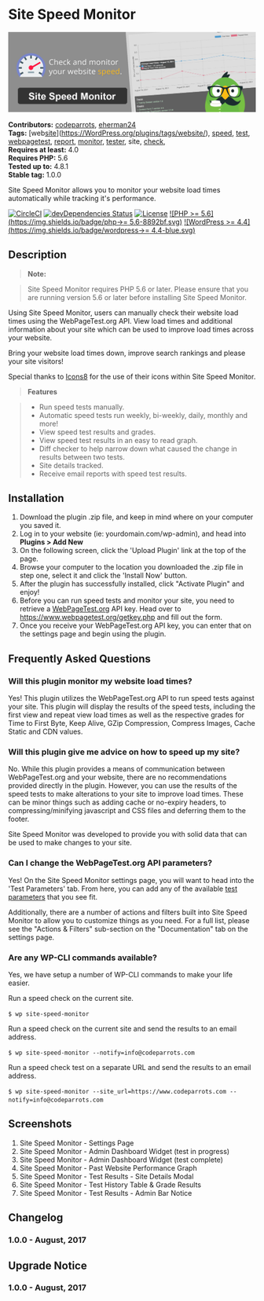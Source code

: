 # Site Speed Monitor #
![Banner Image](wp-org-assets/banner-1544x500.png)

**Contributors:** [codeparrots](https://profiles.wordpress.org/codeparrots), [eherman24](https://profiles.wordpress.org/eherman24)  
**Tags:** [web[site](https://WordPress.org/plugins/tags/site/)](https://WordPress.org/plugins/tags/website/), [speed](https://WordPress.org/plugins/tags/speed/), [test](https://WordPress.org/plugins/tags/test/), [webpagetest](https://WordPress.org/plugins/tags/webpagetest/), [report](https://WordPress.org/plugins/tags/report/), [monitor](https://WordPress.org/plugins/tags/monitor/), [tester](https://WordPress.org/plugins/tags/tester/), site, [check,](https://WordPress.org/plugins/tags/check,/)  
**Requires at least:** 4.0  
**Requires PHP:** 5.6  
**Tested up to:** 4.8.1  
**Stable tag:** 1.0.0  

Site Speed Monitor allows you to monitor your website load times automatically while tracking it's performance.

[![CircleCI](https://circleci.com/gh/CodeParrots/site-speed-monitor/tree/master.svg?style=svg)](https://circleci.com/gh/CodeParrots/site-speed-monitor/tree/master) [![devDependencies Status](https://david-dm.org/codeparrots/wp-site-speed-monitor/master/dev-status.svg)](https://david-dm.org/codeparrots/wp-site-speed-monitor/master?type=dev) [![License](https://img.shields.io/badge/license-GPL--2.0-brightgreen.svg)](https://github.com/codeparrots/wp-site-speed-monitor/blob/master/license.txt) [![PHP >= 5.6](https://img.shields.io/badge/php->= 5.6-8892bf.svg)](https://secure.php.net/supported-versions.php) [![WordPress >= 4.4](https://img.shields.io/badge/wordpress->= 4.4-blue.svg)](https://wordpress.org/download/release-archive/)  

## Description ##

> <strong>Note:</strong>

> Site Speed Monitor requires PHP 5.6 or later. Please ensure that you are running version 5.6 or later before installing Site Speed Monitor.

Using Site Speed Monitor, users can manually check their website load times using the WebPageTest.org API. View load times and additional information about your site which can be used to improve load times across your website.

Bring your website load times down, improve search rankings and please your site visitors!

Special thanks to <a href="https://icons8.com">Icons8</a> for the use of their icons within Site Speed Monitor.

> <strong>Features</strong>

> - Run speed tests manually.
> - Automatic speed tests run weekly, bi-weekly, daily, monthly and more!
> - View speed test results and grades.
> - View speed test results in an easy to read graph.
> - Diff checker to help narrow down what caused the change in results between two tests.
> - Site details tracked.
> - Receive email reports with speed test results.

## Installation ##

1. Download the plugin .zip file, and keep in mind where on your computer you saved it.
2. Log in to your website (ie: yourdomain.com/wp-admin), and head into <strong>Plugins > Add New</strong>
3. On the following screen, click the 'Upload Plugin' link at the top of the page.
4. Browse your computer to the location you downloaded the .zip file in step one, select it and click the 'Install Now' button.
4. After the plugin has successfully installed, click "Activate Plugin" and enjoy!
6. Before you can run speed tests and monitor your site, you need to retrieve a <a href="https://www.webpagetest.org/getkey.php" target="_blank">WebPageTest.org</a> API key. Head over to <a href="https://www.webpagetest.org/getkey.php" target="_blank">https://www.webpagetest.org/getkey.php</a> and fill out the form.
7. Once you receive your WebPageTest.org API key, you can enter that on the settings page and begin using the plugin.


## Frequently Asked Questions ##

### Will this plugin monitor my website load times? ###

Yes! This plugin utilizes the WebPageTest.org API to run speed tests against your site. This plugin will display the results of the speed tests, including the first view and repeat view load times as well as the respective grades for Time to First Byte, Keep Alive, GZip Compression, Compress Images, Cache Static and CDN values.

### Will this plugin give me advice on how to speed up my site? ###

No. While this plugin provides a means of communication between WebPageTest.org and your website, there are no recommendations provided directly in the plugin. However, you can use the results of the speed tests to make alterations to your site to improve load times. These can be minor things such as adding cache or no-expiry headers, to compressing/minifying javascript and CSS files and deferring them to the footer.

Site Speed Monitor was developed to provide you with solid data that can be used to make changes to your site.

### Can I change the WebPageTest.org API parameters? ###

Yes! On the Site Speed Monitor settings page, you will want to head into the 'Test Parameters' tab. From here, you can add any of the available <a href="https://sites.google.com/a/webpagetest.org/docs/advanced-features/webpagetest-restful-apis#TOC-Parameters" target="_blank">test parameters</a> that you see fit.

Additionally, there are a number of actions and filters built into Site Speed Monitor to allow you to customize things as you need. For a full list, please see the "Actions & Filters" sub-section on the "Documentation" tab on the settings page.

### Are any WP-CLI commands available? ###

Yes, we have setup a number of WP-CLI commands to make your life easier.

Run a speed check on the current site.

`$ wp site-speed-monitor`

Run a speed check on the current site and send the results to an email address.

`$ wp site-speed-monitor --notify=info@codeparrots.com`

Run a speed check test on a separate URL and send the results to an email address.

`$ wp site-speed-monitor --site_url=https://www.codeparrots.com --notify=info@codeparrots.com`

## Screenshots ##

1. Site Speed Monitor - Settings Page
2. Site Speed Monitor - Admin Dashboard Widget (test in progress)
3. Site Speed Monitor - Admin Dashboard Widget (test complete)
4. Site Speed Monitor - Past Website Performance Graph
5. Site Speed Monitor - Test Results - Site Details Modal
6. Site Speed Monitor - Test History Table & Grade Results
7. Site Speed Monitor - Test Results - Admin Bar Notice

## Changelog ##

### 1.0.0 - August, 2017 ###

## Upgrade Notice ##

### 1.0.0 - August, 2017 ###
